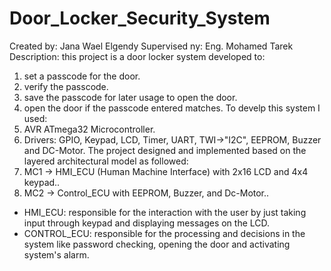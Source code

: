 # Door_Locker_Security_System
Created by: Jana Wael Elgendy
Supervised ny: Eng. Mohamed Tarek
Description: this project is a door locker system developed to:
1. set a passcode for the door.
2. verify the passcode.
3. save the passcode for later usage to open the door.
4. open the door if the passcode entered matches.
To develp this system I used:
1. AVR ATmega32 Microcontroller.
2. Drivers: GPIO, Keypad, LCD, Timer, UART, TWI->"I2C", EEPROM, Buzzer and DC-Motor.
The project designed and implemented based on the layered architectural model as followed:
1. MC1 -> HMI_ECU (Human Machine Interface) with 2x16 LCD and 4x4 keypad..
2. MC2 -> Control_ECU with EEPROM, Buzzer, and Dc-Motor..
- HMI_ECU: responsible for the interaction with the user by just taking input through keypad and displaying messages on the LCD.
- CONTROL_ECU: responsible for the processing and decisions in the system like password checking, opening the door and activating system's alarm.
